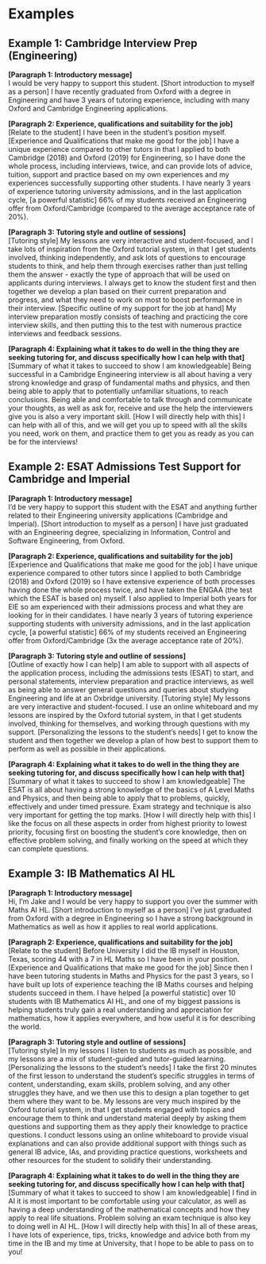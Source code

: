 # Examples

## Example 1: Cambridge Interview Prep (Engineering)

**[Paragraph 1: Introductory message]**  
I would be very happy to support this student. [Short introduction to myself as a person] I have recently graduated from Oxford with a degree in Engineering and have 3 years of tutoring experience, including with many Oxford and Cambridge Engineering applications.

**[Paragraph 2: Experience, qualifications and suitability for the job]**  
[Relate to the student] I have been in the student’s position myself. [Experience and Qualifications that make me good for the job] I have a unique experience compared to other tutors in that I applied to both Cambridge (2018) and Oxford (2019) for Engineering, so I have done the whole process, including interviews, twice, and can provide lots of advice, tuition, support and practice based on my own experiences and my experiences successfully supporting other students. I have nearly 3 years of experience tutoring university admissions, and in the last application cycle, [a powerful statistic] 66% of my students received an Engineering offer from Oxford/Cambridge (compared to the average acceptance rate of 20%).

**[Paragraph 3: Tutoring style and outline of sessions]**  
[Tutoring style] My lessons are very interactive and student-focused, and I take lots of inspiration from the Oxford tutorial system, in that I get students involved, thinking independently, and ask lots of questions to encourage students to think, and help them through exercises rather than just telling them the answer - exactly the type of approach that will be used on applicants during interviews. I always get to know the student first and then together we develop a plan based on their current preparation and progress, and what they need to work on most to boost performance in their interview. [Specific outline of my support for the job at hand] My interview preparation mostly consists of teaching and practicing the core interview skills, and then putting this to the test with numerous practice interviews and feedback sessions.

**[Paragraph 4: Explaining what it takes to do well in the thing they are seeking tutoring for, and discuss specifically how I can help with that]**  
[Summary of what it takes to succeed to show I am knowledgeable] Being successful in a Cambridge Engineering interview is all about having a very strong knowledge and grasp of fundamental maths and physics, and then being able to apply that to potentially unfamiliar situations, to reach conclusions. Being able and comfortable to talk through and communicate your thoughts, as well as ask for, receive and use the help the interviewers give you is also a very important skill. [How I will directly help with this] I can help with all of this, and we will get you up to speed with all the skills you need, work on them, and practice them to get you as ready as you can be for the interviews!


## Example 2: ESAT Admissions Test Support for Cambridge and Imperial

**[Paragraph 1: Introductory message]**  
I’d be very happy to support this student with the ESAT and anything further related to their Engineering university applications (Cambridge and Imperial). [Short introduction to myself as a person] I have just graduated with an Engineering degree, specializing in Information, Control and Software Engineering, from Oxford.

**[Paragraph 2: Experience, qualifications and suitability for the job]**  
[Experience and Qualifications that make me good for the job] I have unique experience compared to other tutors since I applied to both Cambridge (2018) and Oxford (2019) so I have extensive experience of both processes having done the whole process twice, and have taken the ENGAA (the test which the ESAT is based on) myself. I also applied to Imperial both years for EIE so am experienced with their admissions process and what they are looking for in their candidates. I have nearly 3 years of tutoring experience supporting students with university admissions, and in the last application cycle, [a powerful statistic] 66% of my students received an Engineering offer from Oxford/Cambridge (3x the average acceptance rate of 20%).

**[Paragraph 3: Tutoring style and outline of sessions]**  
[Outline of exactly how I can help] I am able to support with all aspects of the application process, including the admissions tests (ESAT) to start, and personal statements, interview preparation and practice interviews, as well as being able to answer general questions and queries about studying Engineering and life at an Oxbridge university. [Tutoring style] My lessons are very interactive and student-focused. I use an online whiteboard and my lessons are inspired by the Oxford tutorial system, in that I get students involved, thinking for themselves, and working through questions with my support. [Personalizing the lessons to the student’s needs] I get to know the student and then together we develop a plan of how best to support them to perform as well as possible in their applications.

**[Paragraph 4: Explaining what it takes to do well in the thing they are seeking tutoring for, and discuss specifically how I can help with that]**  
[Summary of what it takes to succeed to show I am knowledgeable] The ESAT is all about having a strong knowledge of the basics of A Level Maths and Physics, and then being able to apply that to problems, quickly, effectively and under timed pressure. Exam strategy and technique is also very important for getting the top marks. [How I will directly help with this] I like the focus on all these aspects in order from highest priority to lowest priority, focusing first on boosting the student’s core knowledge, then on effective problem solving, and finally working on the speed at which they can complete questions.


## Example 3: IB Mathematics AI HL

**[Paragraph 1: Introductory message]**  
Hi, I’m Jake and I would be very happy to support you over the summer with Maths AI HL. [Short introduction to myself as a person] I’ve just graduated from Oxford with a degree in Engineering so I have a strong background in Mathematics as well as how it applies to real world applications.

**[Paragraph 2: Experience, qualifications and suitability for the job]**  
[Relate to the student] Before University I did the IB myself in Houston, Texas, scoring 44 with a 7 in HL Maths so I have been in your position. [Experience and Qualifications that make me good for the job] Since then I have been tutoring students in Maths and Physics for the past 3 years, so I have built up lots of experience teaching the IB Maths courses and helping students succeed in them. I have helped [a powerful statistic] over 10 students with IB Mathematics AI HL, and one of my biggest passions is helping students truly gain a real understanding and appreciation for mathematics, how it applies everywhere, and how useful it is for describing the world.

**[Paragraph 3: Tutoring style and outline of sessions]**  
[Tutoring style] In my lessons I listen to students as much as possible, and my lessons are a mix of student-guided and tutor-guided learning. [Personalizing the lessons to the student’s needs] I take the first 20 minutes of the first lesson to understand the student’s specific struggles in terms of content, understanding, exam skills, problem solving, and any other struggles they have, and we then use this to design a plan together to get them where they want to be. My lessons are very much inspired by the Oxford tutorial system, in that I get students engaged with topics and encourage them to think and understand material deeply by asking them questions and supporting them as they apply their knowledge to practice questions. I conduct lessons using an online whiteboard to provide visual explanations and can also provide additional support with things such as general IB advice, IAs, and providing practice questions, worksheets and other resources for the student to solidify their understanding.

**[Paragraph 4: Explaining what it takes to do well in the thing they are seeking tutoring for, and discuss specifically how I can help with that]**  
[Summary of what it takes to succeed to show I am knowledgeable] I find in AI it is most important to be comfortable using your calculator, as well as having a deep understanding of the mathematical concepts and how they apply to real life situations. Problem solving an exam technique is also key to doing well in AI HL. [How I will directly help with this] In all of these areas, I have lots of experience, tips, tricks, knowledge and advice both from my time in the IB and my time at University, that I hope to be able to pass on to you!